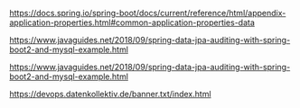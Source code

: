 https://docs.spring.io/spring-boot/docs/current/reference/html/appendix-application-properties.html#common-application-properties-data

https://www.javaguides.net/2018/09/spring-data-jpa-auditing-with-spring-boot2-and-mysql-example.html

https://www.javaguides.net/2018/09/spring-data-jpa-auditing-with-spring-boot2-and-mysql-example.html

https://devops.datenkollektiv.de/banner.txt/index.html